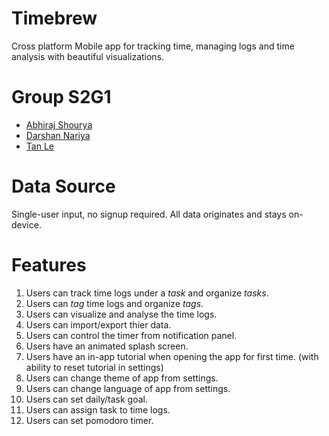 # Timebrew

Cross platform Mobile app for tracking time, managing logs and time analysis with beautiful visualizations.

# Group S2G1

- [Abhiraj Shourya](https://github.com/abhirajshourya)
- [Darshan Nariya](https://github.com/DannyGlade/)
- [Tan Le](https://github.com/tanle-dev)

# Data Source

Single-user input, no signup required. All data originates and stays on-device.

# Features

1. Users can track time logs under a _task_ and organize _tasks_.
2. Users can _tag_ time logs and organize _tags_.
3. Users can visualize and analyse the time logs.
4. Users can import/export thier data.
5. Users can control the timer from notification panel.
6. Users have an animated splash screen.
7. Users have an in-app tutorial when opening the app for first time. (with ability to reset tutorial in settings)
8. Users can change theme of app from settings.
9. Users can change language of app from settings.
10. Users can set daily/task goal.
11. Users can assign task to time logs.
12. Users can set pomodoro timer.

